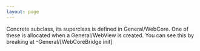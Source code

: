 ```yaml
---
layout: page
---
```


Concrete subclass, its superclass is defined in General/WebCore.  One of these is allocated when a General/WebView is created.  You can see this by breaking at -General/[WebCoreBridge init]